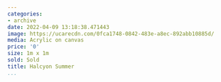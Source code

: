 ```yaml
---
categories:
- archive
date: 2022-04-09 13:18:38.471443
image: https://ucarecdn.com/0fca1748-0842-483e-a8ec-892abb10885d/
media: Acrylic on canvas
price: '0'
size: 1m x 1m
sold: Sold
title: Halcyon Summer
...
```

